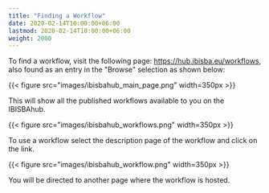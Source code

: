 ```yaml
---
title: "Finding a Workflow"
date: 2020-02-14T10:00:00+06:00
lastmod: 2020-02-14T10:00:00+06:00
weight: 2000
---
```


To find a workflow, visit the following page: https://hub.ibisba.eu/workflows, also found as an entry in the "Browse" selection as shown below:

{{< figure src="images/ibisbahub_main_page.png" width=350px >}}

This will show all the published workflows available to you on the IBISBAhub. 

{{< figure src="images/ibisbahub_workflows.png" width=350px >}}

To use a workflow select the description page of the workflow and click on the link. 

{{< figure src="images/ibisbahub_workflow.png" width=350px >}}

You will be directed to another page where the workflow is hosted. 
